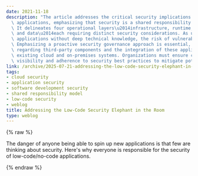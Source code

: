 ```yaml
---
date: 2021-11-18
description: "The article addresses the critical security implications of low-code/no-code\
  \ applications, emphasizing that security is a shared responsibility among all stakeholders.\
  \ It delineates four operational layers\u2014infrastructure, runtime, application,\
  \ and data\u2014each requiring distinct security considerations. As users can launch\
  \ applications without deep technical knowledge, the risk of vulnerabilities increases.\
  \ Emphasizing a proactive security governance approach is essential, especially\
  \ regarding third-party components and the integration of these applications with\
  \ existing cloud and on-premises systems. Organizations must ensure comprehensive\
  \ visibility and adherence to security best practices to mitigate potential risks."
link: /archive/2025-07-21-addressing-the-low-code-security-elephant-in-the-room
tags:
- cloud security
- application security
- software development security
- shared responsibility model
- low-code security
- weblog
title: Addressing the Low-Code Security Elephant in the Room
type: weblog
---
```

{% raw %}

The danger of anyone being able to spin up new applications is that few are thinking about security. Here's why everyone is responsible for the security of low-code/no-code applications.

{% endraw %}
